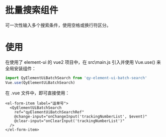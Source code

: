 # 批量搜索组件

可一次性输入多个搜索条件，使用空格或换行符区分。

# 使用

在使用了 element-ui 的 vue2 项目中，在 src\main.js 引入并使用 Vue.use() 来全局安装组件：

```javascript
import QyElementUiBatchSearch from 'qy-element-ui-batch-search'
Vue.use(QyElementUiBatchSearch)
```

在 .vue 文件中，即可直接使用：

```vue
<el-form-item label="运单号">
  <QyElementUiBatchSearch
    ref="qyElementUiBatchSearchRef"
    @change-input="onChangeInput('trackingNumberList', $event)"
    @clear-input="onClearInput('trackingNumberList')"
  />
</el-form-item>
```
